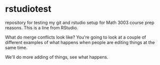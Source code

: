 # rstudiotest
repository for testing my git and rstudio setup for Math 3003 course prep reasons.
This is a line from RStudio.

What do merge conflicts look like? You're going to look at a couple of different examples of what happens when people are editing things at the same time.

We'll do more adding of things, see what happens.
